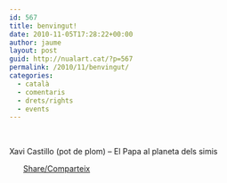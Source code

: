 ```yaml
---
id: 567
title: benvingut!
date: 2010-11-05T17:28:22+00:00
author: jaume
layout: post
guid: http://nualart.cat/?p=567
permalink: /2010/11/benvingut/
categories:
  - català
  - comentaris
  - drets/rights
  - events
---
```

<p style="text-align: center;">
  &nbsp;
</p>

Xavi Castillo (pot de plom) &#8211; El Papa al planeta dels simis



<div class="addtoany_share_save_container addtoany_content_bottom">
  <div class="a2a_kit a2a_kit_size_32 addtoany_list a2a_target" id="wpa2a_53">
    <a href="https://www.addtoany.com/share" onclick="_gaq.push(['_trackEvent', 'outbound-article', 'https://www.addtoany.com/share', 'Share/Comparteix']);" class="a2a_dd addtoany_share_save"  style="background:url(http://nualart.cat/wp-content/plugins/add-to-any/share_16_16.png) no-repeat scroll 4px 0px;padding:0 0 0 25px;display:inline-block;height:16px;vertical-align:middle"><span>Share/Comparteix</span></a>
  </div>
</div>
